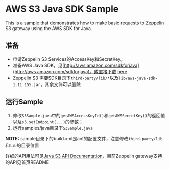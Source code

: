 # AWS S3 Java SDK Sample

This is a sample that demonstrates how to make basic requests to Zeppelin S3 gateway using the AWS SDK for Java.

## 准备

*   申请Zeppelin S3 Services的AccessKey和SecretKey。
*   准备AWS Java SDK，见[http://aws.amazon.com/sdkforjava](http://aws.amazon.com/sdkforjava)。或直接下载 [here](https://sdk-for-java.amazonwebservices.com/latest/aws-java-sdk.zip).
*   Zeppelin S3 需要SDK目录下`third-party/lib/*`以及`lib/aws-java-sdk-1.11.155.jar`，其余文件可以删除

## 运行Sample

1. 修改`S3Sample.java`中的`getAWSAccessKeyId()`和`getAWSSecretKey()`的返回值以及`s3.setEndpoint(...)`的参数；
2. 运行samples/java目录下`S3Sample.java`

**NOTE:** sample目录下的build.xml是ant的配置文件，注意修改`third-party/lib`和`lib`的目录位置

详细的API用法可见[Java S3 API Documentation](http://docs.aws.amazon.com/AWSJavaSDK/latest/javadoc/com/amazonaws/services/s3/AmazonS3Client.html)，目前Zeppelin gateway支持的API见首页README
